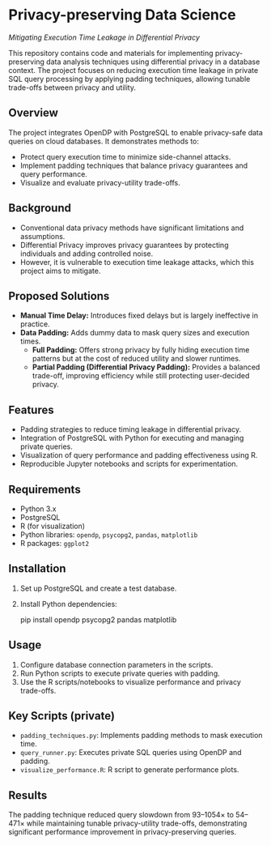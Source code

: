 # Privacy-preserving Data Science  
*Mitigating Execution Time Leakage in Differential Privacy*

This repository contains code and materials for implementing privacy-preserving data analysis techniques using differential privacy in a database context. The project focuses on reducing execution time leakage in private SQL query processing by applying padding techniques, allowing tunable trade-offs between privacy and utility.

## Overview

The project integrates OpenDP with PostgreSQL to enable privacy-safe data queries on cloud databases. It demonstrates methods to:

- Protect query execution time to minimize side-channel attacks.
- Implement padding techniques that balance privacy guarantees and query performance.
- Visualize and evaluate privacy-utility trade-offs.
  
## Background

- Conventional data privacy methods have significant limitations and assumptions.  
- Differential Privacy improves privacy guarantees by protecting individuals and adding controlled noise.  
- However, it is vulnerable to execution time leakage attacks, which this project aims to mitigate.

## Proposed Solutions

- **Manual Time Delay:** Introduces fixed delays but is largely ineffective in practice.  
- **Data Padding:** Adds dummy data to mask query sizes and execution times.  
  - **Full Padding:** Offers strong privacy by fully hiding execution time patterns but at the cost of reduced utility and slower runtimes.  
  - **Partial Padding (Differential Privacy Padding):** Provides a balanced trade-off, improving efficiency while still protecting user-decided privacy.
    
## Features

- Padding strategies to reduce timing leakage in differential privacy.
- Integration of PostgreSQL with Python for executing and managing private queries.
- Visualization of query performance and padding effectiveness using R.
- Reproducible Jupyter notebooks and scripts for experimentation.

## Requirements

- Python 3.x
- PostgreSQL
- R (for visualization)
- Python libraries: `opendp`, `psycopg2`, `pandas`, `matplotlib`
- R packages: `ggplot2`

## Installation

1. Set up PostgreSQL and create a test database.
2. Install Python dependencies:  

   pip install opendp psycopg2 pandas matplotlib
   
## Usage

1. Configure database connection parameters in the scripts.  
2. Run Python scripts to execute private queries with padding.  
3. Use the R scripts/notebooks to visualize performance and privacy trade-offs.

## Key Scripts (private)

- `padding_techniques.py`: Implements padding methods to mask execution time.  
- `query_runner.py`: Executes private SQL queries using OpenDP and padding.  
- `visualize_performance.R`: R script to generate performance plots.  

## Results

The padding technique reduced query slowdown from 93–1054× to 54–471× while maintaining tunable privacy-utility trade-offs, demonstrating significant performance improvement in privacy-preserving queries.
